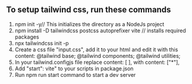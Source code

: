 ## To setup tailwind css, run these commands

1.  npm init -y// This initializes the directory as a NodeJs project
2.  npm install -D tailwindcss postcss autoprefixer vite // installs required packages
3.  npx tailwindcss init -p
4.  Create a css file "input.css", add it to your html and edit it with this content:
    @tailwind base;
    @tailwind components;
    @tailwind utilities;
5.  In your tailwind.configjs file replace content: [ ], with content: ["*"],
6.  Add "start": vite" to your scripts in package.json
7.  Run npm run start command to start a dev server
